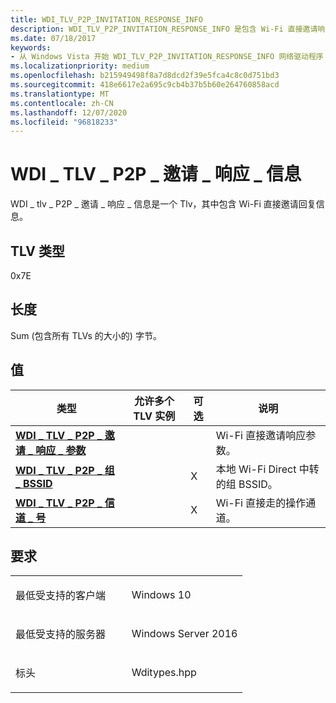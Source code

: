 ```yaml
---
title: WDI_TLV_P2P_INVITATION_RESPONSE_INFO
description: WDI_TLV_P2P_INVITATION_RESPONSE_INFO 是包含 Wi-Fi 直接邀请响应信息的 TLV。
ms.date: 07/18/2017
keywords:
- 从 Windows Vista 开始 WDI_TLV_P2P_INVITATION_RESPONSE_INFO 网络驱动程序
ms.localizationpriority: medium
ms.openlocfilehash: b215949498f8a7d8dcd2f39e5fca4c8c0d751bd3
ms.sourcegitcommit: 418e6617e2a695c9cb4b37b5b60e264760858acd
ms.translationtype: MT
ms.contentlocale: zh-CN
ms.lasthandoff: 12/07/2020
ms.locfileid: "96818233"
---
```

# <a name="wdi_tlv_p2p_invitation_response_info"></a>WDI \_ TLV \_ P2P \_ 邀请 \_ 响应 \_ 信息


WDI \_ tlv \_ P2P \_ 邀请 \_ 响应 \_ 信息是一个 Tlv，其中包含 Wi-Fi 直接邀请回复信息。

## <a name="tlv-type"></a>TLV 类型


0x7E

## <a name="length"></a>长度


Sum (包含所有 TLVs 的大小的) 字节。

## <a name="values"></a>值


| 类型                                                                                                  | 允许多个 TLV 实例 | 可选 | 说明                                      |
|-------------------------------------------------------------------------------------------------------|--------------------------------|----------|--------------------------------------------------|
| [**WDI \_ TLV \_ P2P \_ 邀请 \_ 响应 \_ 参数**](wdi-tlv-p2p-invitation-response-parameters.md) |                                |          | Wi-Fi 直接邀请响应参数。 |
| [**WDI \_ TLV \_ P2P \_ 组 \_ BSSID**](wdi-tlv-p2p-group-bssid.md)                                        |                                | X        | 本地 Wi-Fi Direct 中转的组 BSSID。       |
| [**WDI \_ TLV \_ P2P \_ 信道 \_ 号**](wdi-tlv-p2p-channel-number.md)                                  |                                | X        | Wi-Fi 直接走的操作通道。       |

 

<a name="requirements"></a>要求
------------

<table>
<colgroup>
<col width="50%" />
<col width="50%" />
</colgroup>
<tbody>
<tr class="odd">
<td><p>最低受支持的客户端</p></td>
<td><p>Windows 10</p></td>
</tr>
<tr class="even">
<td><p>最低受支持的服务器</p></td>
<td><p>Windows Server 2016</p></td>
</tr>
<tr class="odd">
<td><p>标头</p></td>
<td>Wditypes.hpp</td>
</tr>
</tbody>
</table>

 

 




